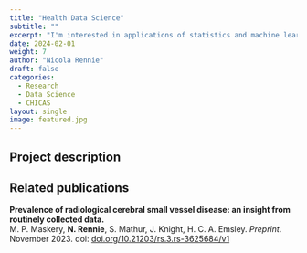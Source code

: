 ```yaml
---
title: "Health Data Science"
subtitle: ""
excerpt: "I'm interested in applications of statistics and machine learning to healthcare data."
date: 2024-02-01
weight: 7
author: "Nicola Rennie"
draft: false
categories:
  - Research
  - Data Science
  - CHICAS
layout: single
image: featured.jpg
---
```


## Project description


## Related publications

**Prevalence of radiological cerebral small vessel disease: an insight from routinely collected data.** <br>
M. P. Maskery, **N. Rennie**, S. Mathur, J. Knight, H. C. A. Emsley. *Preprint*. November 2023.
doi: [doi.org/10.21203/rs.3.rs-3625684/v1](https://doi.org/10.21203/rs.3.rs-3625684/v1)

